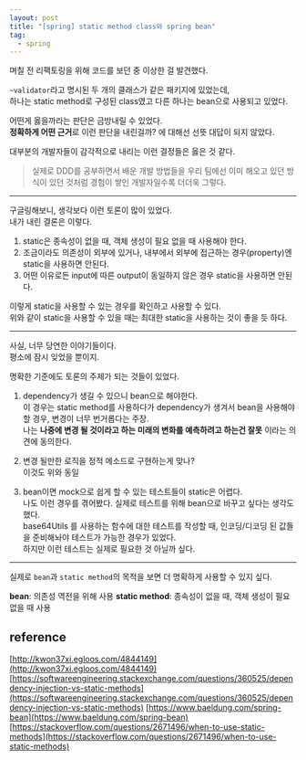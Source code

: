 ```yaml
---
layout: post
title: "[spring] static method class와 spring bean"
tag:
  - spring
---
```


며칠 전 리팩토링을 위해 코드를 보던 중 이상한 걸 발견했다.  

`~validator`라고 명시된 두 개의 클래스가 같은 패키지에 있었는데,  
하나는 static method로 구성된 class였고 다른 하나는 bean으로 사용되고 있었다.  

어떤게 옳을까라는 판단은 금방내릴 수 있었다.  
**정확하게 어떤 근거**로 이런 판단을 내린걸까? 에 대해선 선뜻 대답이 되지 않았다.  

대부분의 개발자들이 감각적으로 내리는 이런 결정들은 옳은 것 같다.  

> 실제로 DDD를 공부하면서 배운 개발 방법들을 우리 팀에선 이미 해오고 있던 방식이 있던 것처럼 경험이 쌓인 개발자일수록 더더욱 그렇다.

---

구글링해보니, 생각보다 이런 토론이 많이 있었다.  
내가 내린 결론은 이렇다.  

1. static은 종속성이 없을 때, 객체 생성이 필요 없을 때 사용해야 한다.
2. 조금이라도 의존성이 외부에 있거나, 내부에서 외부에 접근하는 경우(property)엔 static을 사용하면 안된다.
3. 어떤 이유로든 input에 따른 output이 동일하지 않은 경우 static을 사용하면 안된다.

이렇게 static을 사용할 수 있는 경우를 확인하고 사용할 수 있다.  
위와 같이 static을 사용할 수 있을 때는 최대한 static을 사용하는 것이 좋을 듯 하다.

---

사실, 너무 당연한 이야기들이다.  
평소에 잠시 잊었을 뿐이지.  

명확한 기준에도 토론의 주제가 되는 것들이 있었다.  

1. dependency가 생길 수 있으니 bean으로 해야한다.  
이 경우는 static method를 사용하다가 dependency가 생겨서 bean을 사용해야할 경우, 변경이 너무 번거롭다는 주장.  
나는 **나중에 변경 될 것이라고 하는 미래의 변화를 예측하려고 하는건 잘못** 이라는 의견에 동의한다.  

2. 변경 될만한 로직을 정적 메소드로 구현하는게 맞나?  
이것도 위와 동일

3. bean이면 mock으로 쉽게 할 수 있는 테스트들이 static은 어렵다.  
나도 이런 경우를 겪어봤다. 실제로 테스트를 위해 bean으로 바꾸고 싶다는 생각도 했다.  
base64Utils 를 사용하는 함수에 대한 테스트를 작성할 때, 인코딩/디코딩 된 값들을 준비해놔야 테스트가 가능한 경우가 있었다.  
하지만 이런 테스트는 실제로 필요한 것 아닐까 싶다.  

---

실제로 `bean`과 `static method`의 목적을 보면 더 명확하게 사용할 수 있지 싶다.  

**bean**: 의존성 역전을 위해 사용
**static method**: 종속성이 없을 때, 객체 생성이 필요 없을 때 사용


## reference

[http://kwon37xi.egloos.com/4844149](http://kwon37xi.egloos.com/4844149)
[https://softwareengineering.stackexchange.com/questions/360525/dependency-injection-vs-static-methods](https://softwareengineering.stackexchange.com/questions/360525/dependency-injection-vs-static-methods)
[https://www.baeldung.com/spring-bean](https://www.baeldung.com/spring-bean)
[https://stackoverflow.com/questions/2671496/when-to-use-static-methods](https://stackoverflow.com/questions/2671496/when-to-use-static-methods)